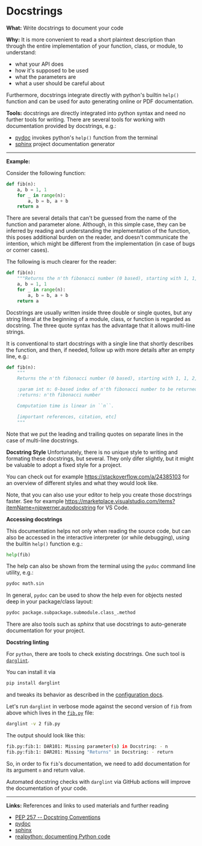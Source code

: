 # Docstrings

**What:** Write docstrings to document your code

**Why:** It is more convenient to read a short plaintext description than through
the entire implementation of your function, class, or module, to understand:

- what your API does
- how it's supposed to be used
- what the parameters are
- what a user should be careful about

Furthermore, docstrings integrate directly with python's builtin `help()`
function and can be used for auto generating online or PDF documentation.

**Tools:** docstrings are directly integrated into python syntax and need no
further tools for writing. There are several tools for working with documentation
provided by docstrings, e.g.:

- [pydoc](https://docs.python.org/3/library/pydoc.html) invokes python's `help()` function from the terminal
- [sphinx](https://www.sphinx-doc.org/) project documentation generator

---

**Example:**

Consider the following function:

```python
def fib(n):
    a, b = 1, 1
    for _ in range(n):
        a, b = b, a + b
    return a
```

There are several details that can't be guessed from the name of the function and
parameter alone. Although, in this simple case, they can be inferred by reading
and understanding the implementation of the function, this poses additional
burden on the reader, and doesn't communicate the intention, which might be
different from the implementation (in case of bugs or corner cases).

The following is much clearer for the reader:

```python
def fib(n):
    """Returns the n'th fibonacci number (0 based), starting with 1, 1, 2, …."""
    a, b = 1, 1
    for _ in range(n):
        a, b = b, a + b
    return a
```

Docstrings are usually written inside three double or single quotes, but any
string literal at the beginning of a module, class, or function is regarded as
docstring. The three quote syntax has the advantage that it allows multi-line
strings.

It is conventional to start docstrings with a single line that shortly describes
the function, and then, if needed, follow up with more details after an empty
line, e.g.:

```python
def fib(n):
    """
    Returns the n'th fibonacci number (0 based), starting with 1, 1, 2, ….

    :param int n: 0-based index of n'th fibonacci number to be returned
    :returns: n'th fibonacci number

    Computation time is linear in ``n``.

    [important references, citation, etc]
    """
```

Note that we put the leading and trailing quotes on separate lines in the case of
multi-line docstrings.

**Docstring Style**
Unfortunately, there is no unique style to writing and formating these docstrings,
but several. They only difer slightly, but it might be valuable to adopt a fixed
style for a project.

You can check out for example https://stackoverflow.com/a/24385103 for an overview
of different styles and what they would look like.

Note, that you can also use your editor to help you create those docstrings faster.
See for example https://marketplace.visualstudio.com/items?itemName=njpwerner.autodocstring
for VS Code.

**Accessing docstrings**

This documentation helps not only when reading the source code, but can also be
accessed in the interactive interpreter (or while debugging), using the builtin
`help()` function e.g.:

```python
help(fib)
```

The help can also be shown from the terminal using the `pydoc` command line
utility, e.g.:

```bash
pydoc math.sin
```

In general, `pydoc` can be used to show the help even for objects nested deep in
your package/class layout:

```bash
pydoc package.subpackage.submodule.class_.method
```

There are also tools such as *sphinx* that use docstrings to auto-generate
documentation for your project.

**Docstring linting**

For `python`, there are tools to check existing docstrings. One such tool is
[`darglint`](https://github.com/terrencepreilly/darglint).

You can install it via

```bash
pip install darglint
```
and tweaks its behavior as described in the
[configuration docs](https://github.com/terrencepreilly/darglint#configuration).

Let's run `darglint` in verbose mode against the second version of `fib` from
above which lives in the [`fib.py`](fib.py) file:

```bash
darglint -v 2 fib.py
```
The output should look like this:

```bash
fib.py:fib:1: DAR101: Missing parameter(s) in Docstring: - n
fib.py:fib:1: DAR201: Missing "Returns" in Docstring: - return
```

So, in order to fix `fib`'s documentation, we need to add documentation for its
argument `n` and return value.

Automated docstring checks with `darglint` via GitHub actions will improve the
documentation of your code.

---

**Links:** References and links to used materials and further reading

- [PEP 257 -- Docstring Conventions](https://www.python.org/dev/peps/pep-0257/)
- [pydoc](https://docs.python.org/3/library/pydoc.html)
- [sphinx](https://www.sphinx-doc.org/)
- [realpython: documenting Python code](https://realpython.com/documenting-python-code/)
